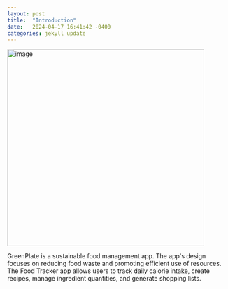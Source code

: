 ```yaml
---
layout: post
title:  "Introduction"
date:   2024-04-17 16:41:42 -0400
categories: jekyll update
---
```

<img width="450" alt="image" src="https://media.discordapp.net/attachments/718888028147286037/1230953228590518423/Screenshot_2024-04-19_at_2.44.18_PM.png?ex=66353187&is=6622bc87&hm=7fef8483d97519eb3a38618a77d2f8ee4fb4f1c2a3d226acfa08378974fd4a25&=&format=webp&quality=lossless&width=734&height=700">


GreenPlate is a sustainable food management app. The app's design focuses on reducing food waste and promoting efficient use of resources. The Food Tracker app allows users to track daily calorie intake, create recipes, manage ingredient quantities, and generate shopping lists.
